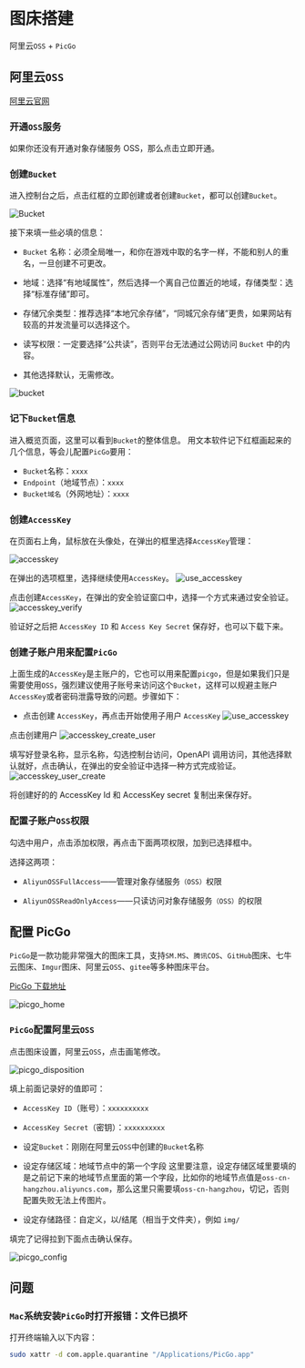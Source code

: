 # 图床搭建

阿里云`OSS` + `PicGo`

## 阿里云`OSS`

[阿里云官网](https://www.aliyun.com/?spm=5176.28508143.J_4VYgf18xNlTAyFFbOuOQe.d_logo.5402154awjlyU4)

### 开通`OSS`服务

如果你还没有开通对象存储服务 OSS，那么点击立即开通。

### 创建`Bucket`

进入控制台之后，点击红框的立即创建或者创建`Bucket`，都可以创建`Bucket`。

![Bucket](https://steinsgate.oss-cn-hangzhou.aliyuncs.com/create_bucket.jpg)

接下来填一些必填的信息：

- `Bucket` 名称：必须全局唯一，和你在游戏中取的名字一样，不能和别人的重名，一旦创建不可更改。

- 地域：选择“有地域属性”，然后选择一个离自己位置近的地域，存储类型：选择“标准存储”即可。

- 存储冗余类型：推荐选择“本地冗余存储”，“同城冗余存储”更贵，如果网站有较高的并发流量可以选择这个。

- 读写权限：一定要选择“公共读”，否则平台无法通过公网访问 `Bucket` 中的内容。

- 其他选择默认，无需修改。

![bucket](https://steinsgate.oss-cn-hangzhou.aliyuncs.com/bucket.jpg)

### 记下`Bucket`信息

进入概览页面，这里可以看到`Bucket`的整体信息。
用文本软件记下红框画起来的几个信息，等会儿配置`PicGo`要用：

- `Bucket`名称：`xxxx`
- `Endpoint`（地域节点）：`xxxx`
- `Bucket域名`（外网地址）：`xxxx`

### 创建`AccessKey`

在页面右上角，鼠标放在头像处，在弹出的框里选择`AccessKey`管理：

![accesskey](https://steinsgate.oss-cn-hangzhou.aliyuncs.com/accesskey.jpg)

在弹出的选项框里，选择继续使用`AccessKey`。
![use_accesskey](https://steinsgate.oss-cn-hangzhou.aliyuncs.com/use_accesskey.jpg)

点击创建`AccessKey`，在弹出的安全验证窗口中，选择一个方式来通过安全验证。
![accesskey_verify](https://steinsgate.oss-cn-hangzhou.aliyuncs.com/accesskey_verify.jpg)

验证好之后把 `AccessKey ID` 和 `Access Key Secret` 保存好，也可以下载下来。

### 创建子账户用来配置`PicGo`

上面生成的`AccessKey`是主账户的，它也可以用来配置`picgo`，但是如果我们只是需要使用`OSS`，强烈建议使用子账号来访问这个`Bucket`，这样可以规避主账户`AccessKey`或者密码泄露导致的问题。步骤如下：

- 点击创建 `AccessKey`，再点击开始使用子用户 `AccessKey`
  ![use_accesskey](https://steinsgate.oss-cn-hangzhou.aliyuncs.com/use_accesskey.jpg)

点击创建用户
![accesskey_create_user](https://steinsgate.oss-cn-hangzhou.aliyuncs.com/accesskey_create_user.jpg)

填写好登录名称，显示名称，勾选控制台访问，OpenAPI 调用访问，其他选择默认就好，点击确认，在弹出的安全验证中选择一种方式完成验证。
![accesskey_user_create](https://steinsgate.oss-cn-hangzhou.aliyuncs.com/accesskey_user_create.jpg)

将创建好的的 AccessKey Id 和 AccessKey secret 复制出来保存好。

### 配置子账户`OSS`权限

勾选中用户，点击添加权限，再点击下面两项权限，加到已选择框中。

选择这两项：

- `AliyunOSSFullAccess`——管理对象存储服务`（OSS）`权限

- `AliyunOSSReadOnlyAccess`——只读访问对象存储服务`（OSS）`的权限

## 配置 PicGo

`PicGo`是一款功能非常强大的图床工具，支持`SM.MS`、`腾讯COS`、`GitHub`图床、七牛云图床、`Imgur`图床、阿里云`OSS`、`gitee`等多种图床平台。

[PicGo 下载地址](https://molunerfinn.com/PicGo/)

![picgo_home](https://steinsgate.oss-cn-hangzhou.aliyuncs.com/picgo_home.jpg)

### `PicGo`配置阿里云`OSS`

点击图床设置，阿里云`OSS`，点击画笔修改。

![picgo_disposition](https://steinsgate.oss-cn-hangzhou.aliyuncs.com/picgo_disposition.jpg)

填上前面记录好的值即可：

- `AccessKey ID`（账号）：`xxxxxxxxxx`

- `AccessKey Secret`（密钥）：`xxxxxxxxxx`

- 设定`Bucket`：刚刚在阿里云`OSS`中创建的`Bucket`名称

- 设定存储区域：地域节点中的第一个字段
  这里要注意，设定存储区域里要填的是之前记下来的地域节点里面的第一个字段，比如你的地域节点值是`oss-cn-hangzhou.aliyuncs.com`，那么这里只需要填`oss-cn-hangzhou`，切记，否则配置失败无法上传图片。

- 设定存储路径：自定义，以/结尾（相当于文件夹），例如 `img/`

填完了记得拉到下面点击确认保存。

![picgo_config](https://steinsgate.oss-cn-hangzhou.aliyuncs.com/picgo_config.jpg)

## 问题

### `Mac`系统安装`PicGo`时打开报错：文件已损坏

打开终端输入以下内容：

```bash
sudo xattr -d com.apple.quarantine "/Applications/PicGo.app"
```
